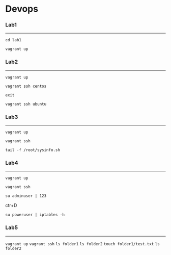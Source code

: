 # Devops

### Lab1
---
`cd lab1`

`vagrant up`

### Lab2
---
`vagrant up`

`vagrant ssh centos`

`exit`

`vagrant ssh ubuntu`


### Lab3
---
`vagrant up`

`vagrant ssh`

`tail -f /root/sysinfo.sh`

### Lab4
---
`vagrant up`

`vagrant ssh`

`su adminuser | 123`

ctr+D

`su poweruser | iptables -h`

### Lab5
---
`vagrant up`
`vagrant ssh`
`ls folder1`
`ls folder2`
`touch folder1/test.txt`
`ls folder2`
